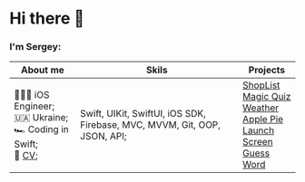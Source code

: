 # Hi there 👋
### I'm Sergey:

**About me** | **Skils** | **Projects**
----------------------- | ----------------------- | -----------------------
🧑🏼‍💻 iOS Engineer;<br>🇺🇦 Ukraine;<br>🏎 Coding in Swift;<br>📄 <a href="https://github.com/lgreydev/lgreydev/blob/main/cv-lukaschuk.s-2022.pdf">CV</a>;| Swift, UIKit, SwiftUI, iOS SDK, Firebase, MVC, MVVM, Git, OOP, JSON, API; |[ShopList](https://github.com/lgreydev/ShopList)<br>[Magic Quiz](https://github.com/lgreydev/MagicQuiz)<br>[Weather](https://github.com/lgreydev/WeatherSwiftUI)<br>[Apple Pie](https://github.com/lgreydev/ApplePie)<br>[Launch Screen](https://github.com/lgreydev/LaunchScreen)<br>[Guess Word](https://github.com/lgreydev/GuessWord)


<!--
🧑🏼‍💻 iOS Engineer<br>
🇺🇦 Ukraine<br>
🏎 Coding in Swift<br>
📄 <a href="https://github.com/lgreydev/lgreydev/blob/main/cv-lukaschuk.s-2022.pdf">CV</a>

### Skils:
Swift;<br>
UIKit, SwiftUI;<br>
iOS SDK;<br>
Firebase;<br>
API (REST, JSON);<br>
MVC, MVVM;<br>
OOP, Functional programming;<br>
Git;

### My Projects
[ShopList](https://github.com/lgreydev/ShopList)<br>
[Magic Quiz](https://github.com/lgreydev/MagicQuiz)<br>
[Weather](https://github.com/lgreydev/WeatherSwiftUI)<br>
[Apple Pie](https://github.com/lgreydev/ApplePie)<br>
[Launch Screen](https://github.com/lgreydev/LaunchScreen)<br>
[Guess Word](https://github.com/lgreydev/GuessWord)


**lgreydev/lgreydev** is a ✨ _special_ ✨ repository because its `README.md` (this file) appears on your GitHub profile.

Here are some ideas to get you started:

- 🔭 I’m currently working on ...
- 🌱 I’m currently learning ...
- 👯 I’m looking to collaborate on ...
- 🤔 I’m looking for help with ...
- 💬 Ask me about ...
- 📫 How to reach me: ...
- 😄 Pronouns: ...
- ⚡ Fun fact: ...
-->
